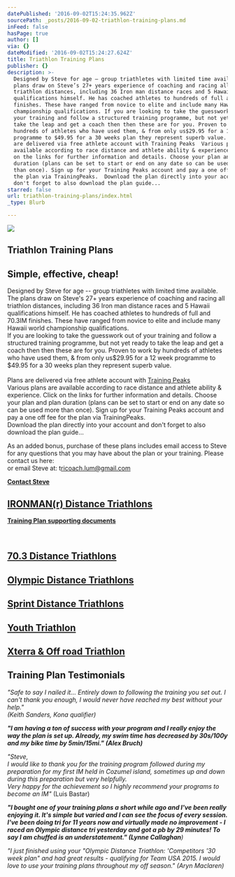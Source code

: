 ```yaml
---
datePublished: '2016-09-02T15:24:35.962Z'
sourcePath: _posts/2016-09-02-triathlon-training-plans.md
inFeed: false
hasPage: true
author: []
via: {}
dateModified: '2016-09-02T15:24:27.624Z'
title: Triathlon Training Plans
publisher: {}
description: >-
  Designed by Steve for age – group triathletes with limited time available. The
  plans draw on Steve’s 27+ years experience of coaching and racing all
  triathlon distances, including 36 Iron man distance races and 5 Hawaii
  qualifications himself. He has coached athletes to hundreds of full and 70.3IM
  finishes. These have ranged from novice to elite and include many Hawaii world
  championship qualifications. If you are looking to take the guesswork out of
  your training and follow a structured training programme, but not yet ready to
  take the leap and get a coach then then these are for you. Proven to work by
  hundreds of athletes who have used them, & from only us$29.95 for a 12 week
  programme to $49.95 for a 30 weeks plan they represent superb value. ​ Plans
  are delivered via free athlete account with Training Peaks  ​Various plans are
  available according to race distance and athlete ability & experience. Click
  on the links for further information and details. Choose your plan and plan
  duration (plans can be set to start or end on any date so can be used more
  than once). Sign up for your Training Peaks account and pay a one off fee for
  the plan via TrainingPeaks.  Download the plan directly into your account and
  don't forget to also download the plan guide...
starred: false
url: triathlon-training-plans/index.html
_type: Blurb

---
```

![](https://the-grid-user-content.s3-us-west-2.amazonaws.com/745fd27d-66e7-4e88-96e0-a078c0c4dd0b.jpg)

## Triathlon Training Plans

## Simple, effective, cheap!

Designed by Steve for age -- group triathletes with limited time available. The plans draw on Steve's 27+ years experience of coaching and racing all triathlon distances, including 36 Iron man distance races and 5 Hawaii qualifications himself. He has coached athletes to hundreds of full and 70.3IM finishes. These have ranged from novice to elite and include many Hawaii world championship qualifications.  
If you are looking to take the guesswork out of your training and follow a structured training programme, but not yet ready to take the leap and get a coach then then these are for you. Proven to work by hundreds of athletes who have used them, & from only us$29.95 for a 12 week programme to $49.95 for a 30 weeks plan they represent superb value.  
​  
Plans are delivered via free athlete account with [Training Peaks ][0]  
[​][0]Various plans are available according to race distance and athlete ability & experience. Click on the links for further information and details. Choose your plan and plan duration (plans can be set to start or end on any date so can be used more than once). Sign up for your Training Peaks account and pay a one off fee for the plan via TrainingPeaks.   
Download the plan directly into your account and don't forget to also download the plan guide...

As an added bonus, purchase of these plans includes email access to Steve for any questions that you may have about the plan or your training. Please contact us here:  
or email Steve at: t[ricoach.lum@gmail.com][1]

**[Contact Steve][2]**

## ​[IRONMAN(r) Distance Triathlons][3]

**[Training Plan supporting documents][4]**

​

## [70.3 Distance Triathlons][5]

## ​[Olympic Distance Triathlons][6]

## [Sprint Distance Triathlons][7]

## [Youth Triathlon][8]

## [Xterra & Off road Triathlon][9]

## Training Plan Testimonials

_"Safe to say I nailed it... Entirely down to following the training you set out. I can't thank you enough, I would never have reached my best without your help."_  
_(Keith Sanders, Kona qualifier)_

_**"I am having a ton of success with your program and I really enjoy the way the plan is set up. Already, my swim time has decreased by 30s/100y and my bike time by 5min/15mi." (Alex Bruch)**_

_"Steve,_  
_I would like to thank you for the training program followed during my preparation for my first IM held in Cozumel island, sometimes up and down during this preparation but very helpfully._  
_Very happy for the achievement so I highly recommend your programs to become an IM"_ (Luis Bastar)

_**"I bought one of your training plans a short while ago and I've been really enjoying it. It's simple but varied and I can see the focus of every session. I've been doing tri for 11 years now and virtually made no improvement - I raced an Olympic distance tri yesterday and got a pb by 29 minutes! To say I am chuffed is an understatement." (Lynne Callaghan**)_

_"I just finished using your "Olympic Distance Triathlon: 'Competitors '30 week plan" and had great results - qualifying for Team USA 2015\. I would love to use your training plans throughout my off season." (Aryn Maclaren)_

[0]: http://home.trainingpeaks.com/
[1]: mailto:tricoach.lum@gmail.com
[2]: http://www.stevelumleytriathlon.com/contact.html
[3]: https://home.trainingpeaks.com/products/trainingplans/lookupname.aspx?lookup=Steve%20Lumley%20Ironman%20%20plans
[4]: http://www.stevelumleytriathlon.com/uploads/4/5/7/5/45751831/training_plan_zones___swim_drills_explanations.docx
[5]: https://home.trainingpeaks.com/products/trainingplans/lookupname.aspx?lookup=Steve%20Lumley%2070.3%20plans
[6]: https://home.trainingpeaks.com/products/trainingplans/lookupname.aspx?lookup=Steve%20Lumley%20Olympic%20Distance%20plans
[7]: https://home.trainingpeaks.com/products/trainingplans/lookupname.aspx?lookup=Steve%20Lumley%20Sprint%20Distance%20Novice
[8]: https://home.trainingpeaks.com/products/trainingplans/lookupname.aspx?lookup=Youth%20and%20Junior%20Plans
[9]: https://home.trainingpeaks.com/products/trainingplans/lookupname.aspx?lookup=Steve%20Lumley%20Xterra%20&%20Cross%20Tri%20Plans
